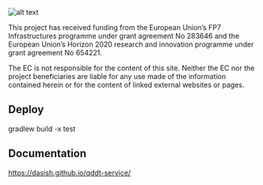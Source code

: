 ![alt text](../../../qddt-client/wiki/images/seriss-logo.jpg)


This project has received funding from   the European Union’s FP7 Infrastructures programme under grant agreement No 283646  and the European Union’s Horizon 2020 research and innovation programme under grant agreement No 654221.

The EC is not responsible for the content of this site. Neither the EC nor the project beneficiaries are liable for any use made of the information contained herein or for the content of linked external websites or pages.


Deploy
-------

gradlew build -x test

Documentation
-------------
https://dasish.github.io/qddt-service/

